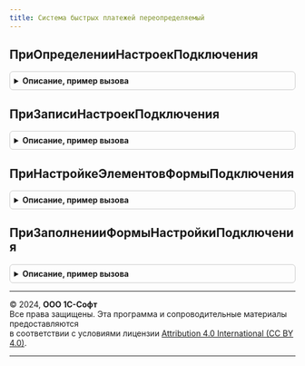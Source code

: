 ```yaml
---
title: Система быстрых платежей переопределяемый
---
```



## ПриОпределенииНастроекПодключения
<details style="margin: 1em 0; padding: 0.5em; border: 1px solid #ccc; border-radius: 6px;">

<summary style="font-weight: bold; cursor: pointer;">Описание, пример вызова</summary>

```bsl

// Определяет прикладные настройки работы с Системой быстрых платежей.
//
// Параметры:
//  Настройки - Структура - настройки работы с Системой быстрых платежей:
//    * c2b - Структура, Неопределено - настройки выполнения операций c2b:
//      ** ОбъектМетаданных - Метаданные.РегистрыСведений - объект метаданных регистр сведений,
//        в котором хранятся настройки выполнения оплат. Регистр определяет связь торговой точки
//        Системы быстрых платежей и аналитики ведения учета в программах 1С. На основании данных
//        регистра должен выполняется поиск настройки подключения при выполнении
//        оплат и возвратов;
//      ** ИсключаемыеПоля - Массив Из Строка - наименования измерений, ресурсов или реквизитов, которые
//        необходимо скрыть на форме настройки подключения.
//      ** ИспользоватьЧастичныеОплаты - Булево - признак использования функциональности частичных оплат.
//      ** ИспользоватьНастройкуКассовыхСсылок - Булево - признак использования функциональности
//           добавления кассовых ссылок в мастере настройки подключения к СБП.
//      ** ШаблоныНазначений - ТаблицаЗначений - настройки заполнения шаблонов платежей:
//        *** ОбъектМетаданных - Строка - имя объекта метаданных операции.
//        *** Идентификатор - Строка - идентификатор шаблона.
//        *** Наименование - Строка - наименование шаблона для пользователя.
//        *** Параметры - Структура - параметры заполнения шаблона:
//          **** Наименование - Строка - наименование параметра для пользователя.
//          **** Идентификатор - Строка - идентификатор параметра для заполнения.
//            Идентификатор должен быть уникальный для каждого параметра и для всех шаблонов.
//
//@skip-warning
Процедура ПриОпределенииНастроекПодключения(Настройки) Экспорт
```

Пример вызова
```bsl
СистемаБыстрыхПлатежейПереопределяемый.ПриОпределенииНастроекПодключения(Настройки) 
```
</details>

## ПриЗаписиНастроекПодключения
<details style="margin: 1em 0; padding: 0.5em; border: 1px solid #ccc; border-radius: 6px;">

<summary style="font-weight: bold; cursor: pointer;">Описание, пример вызова</summary>

```bsl

// Определяет алгоритм записи настроек оплат в регистр сведений указанный в методе
// СистемаБыстрыхПлатежейПереопределяемый.ПриОпределенииНастроекПодключения.
//
// Параметры:
//  ПараметрыОплаты - Структура - настройки выполнения оплат:
//    * c2b - Соответствие, Неопределено - содержит данные для записи настроек в регистр сведений.
//       Структура параметра соответствует структуре регистра, которая определена
//       в метаданных за исключением полей указанных в настройках в свойстве ИсключаемыеПоля
//       процедуры СистемаБыстрыхПлатежейПереопределяемый.ПриОпределенииНастроекПодключения
//       (см. Настройки.c2b.ОбъектМетаданных).
//  Отказ - Булево - следует устанавливать значение Истина, если в процессе записи возникли ошибки;
//  СообщениеОбОшибке - Строка - сообщение для пользователя. Отображается в случае, если в параметр
//    Отказ установлено значение Истина.
//
Процедура ПриЗаписиНастроекПодключения( Экспорт
```

Пример вызова
```bsl
СистемаБыстрыхПлатежейПереопределяемый.ПриЗаписиНастроекПодключения();
```
</details>

## ПриНастройкеЭлементовФормыПодключения
<details style="margin: 1em 0; padding: 0.5em; border: 1px solid #ccc; border-radius: 6px;">

<summary style="font-weight: bold; cursor: pointer;">Описание, пример вызова</summary>

```bsl

// Позволяет настроить элементы настройки приема оплат на формах подключения
// к Системе быстрых платежей.
//
// Параметры:
//  НастройкиФормы - Структура - содержит элементы формы и текущие значения реквизитов:
//    * ОбщиеЭлементы - Структура - общие настройки формы подключения к Системой быстрых платежей:
//      ** Наименование - Элемент - элемент формы, в котором заполняется наименование;
//      ** ДекорацияДополнительнаяИнформация - Элемент - элемент формы, в котором заполняется наименование;
//    * c2b - Структура, Неопределено - настройки элементов и значения настроек для переводов c2b:
//      ** ЭлементыНастроекОплаты - Структура - элементы формы настройки оплаты. Структура параметра
//        соответствует структуре регистра, который определяется в методе
//        СистемаБыстрыхПлатежейПереопределяемый.ПриОпределенииНастроекПодключения, за исключением
//        полей указанных в настройках в свойстве ИсключаемыеПоля.
//      ** ЗначенияНастроекОплаты - Структура - текущее значение реквизитов настроек. Структура параметра
//        соответствует структуре регистра, который определяется в методе
//        СистемаБыстрыхПлатежейПереопределяемый.ПриОпределенииНастроекПодключения, за исключением
//        полей указанных в настройках в свойстве ИсключаемыеПоля:
//  ДополнительныеПараметры - Структура, Неопределено - дополнительные параметры настройки подключения с
//    Системой быстрых платежей, которые передаются в методе СистемаБыстрыхПлатежейКлиент.ПодключитьСистемуБыстрыхПлатежей.
//
//@skip-warning
Процедура ПриНастройкеЭлементовФормыПодключения( Экспорт
```

Пример вызова
```bsl
СистемаБыстрыхПлатежейПереопределяемый.ПриНастройкеЭлементовФормыПодключения();
```
</details>

## ПриЗаполненииФормыНастройкиПодключения
<details style="margin: 1em 0; padding: 0.5em; border: 1px solid #ccc; border-radius: 6px;">

<summary style="font-weight: bold; cursor: pointer;">Описание, пример вызова</summary>

```bsl

// Позволяет предзаполнить настройки приема платежей на формах подключения
// к Системе быстрых платежей.
//
// Параметры:
//  Настройки - Структура - содержит элементы формы и текущие значения реквизитов:
//    * ОбщиеНастройки - Структура - общие настройки формы подключения к Системой быстрых платежей:
//      ** Наименование - Строка - значение заполнения поля наименование;
//    * НастройкиОплаты - Структура - значение заполнения реквизитов настройки приема оплат.
//        ** c2b - Структура, Неопределено - значение заполнения реквизитов настройки приема оплат. Структура параметра
//           соответствует структуре регистра, который определяется в методе
//           СистемаБыстрыхПлатежейПереопределяемый.ПриОпределенииНастроекПодключения, за исключением
//           полей указанных в настройках в свойстве ИсключаемыеПоля;
//    * НастройкиУчастникаСБП - Структура - содержит настройки участника СБП:
//      ** Наименование - Строка - наименование участника СБП;
//      ** ИНН - Строка - ИНН участника СБП;
//      ** ПлатежныйАгрегатор - Булево - признак того что участник СБП является платежным агрегатором;
//      ** БИК - Массив из Строка - содержит перечень БИК участника СБП;
//  ДополнительныеПараметры - Структура, Неопределено - дополнительные параметры настройки подключения с
//    Системой быстрых платежей, которые передаются в методе СистемаБыстрыхПлатежейКлиент.ПодключитьСистемуБыстрыхПлатежей.
//
//@skip-warning
Процедура ПриЗаполненииФормыНастройкиПодключения( Экспорт
```

Пример вызова
```bsl
СистемаБыстрыхПлатежейПереопределяемый.ПриЗаполненииФормыНастройкиПодключения();
```
</details>

---

© 2024, **ООО 1С-Софт**  
Все права защищены. Эта программа и сопроводительные материалы предоставляются  
в соответствии с условиями лицензии [Attribution 4.0 International (CC BY 4.0)](https://creativecommons.org/licenses/by/4.0/legalcode).

---
